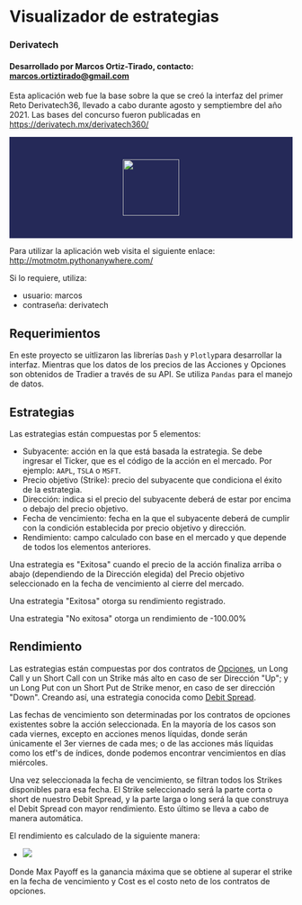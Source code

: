 # Visualizador de estrategias

### Derivatech
#### Desarrollado por Marcos Ortiz-Tirado, contacto: marcos.ortiztirado@gmail.com

Esta aplicación web fue la base sobre la que se creó la interfaz del primer Reto Derivatech36, llevado a cabo durante agosto y semptiembre del año 2021.
Las bases del concurso fueron publicadas en https://derivatech.mx/derivatech360/


<div style="background-color:rgba(37, 41, 88); text-align:center; vertical-align: middle; padding:40px 0;">
<img src = "https://derivatech.mx/derivatech360/assets/images/derivatech360.png" height = "100" align = "center"/>
</div>


Para utilizar la aplicación web visita el siguiente enlace: http://motmotm.pythonanywhere.com/

Si lo requiere, utiliza:
* usuario: marcos
* contraseña: derivatech

## Requerimientos

En este proyecto se uitlizaron las librerías `Dash` y `Plotly`para desarrollar la interfaz. Mientras que los datos de los precios de las Acciones y Opciones son obtenidos de Tradier a través de su API.
Se utiliza `Pandas` para el manejo de datos.


## Estrategias

Las estrategias están compuestas por 5 elementos:
* Subyacente: acción en la que está basada la estrategia. Se debe ingresar el Ticker, que es el código de la acción en el mercado. Por ejemplo: `AAPL`, `TSLA` o `MSFT`.
* Precio objetivo (Strike): precio del subyacente que condiciona el éxito de la estrategia.
* Dirección: indica si el precio del subyacente deberá de estar por encima o debajo del precio objetivo.
* Fecha de vencimiento: fecha en la que el subyacente deberá de cumplir con la condición establecida por precio objetivo y dirección.
* Rendimiento: campo calculado con base en el mercado y que depende de todos los elementos anteriores.

Una estrategia es "Exitosa" cuando el precio de la acción finaliza arriba o abajo (dependiendo de la Dirección elegida) del Precio objetivo seleccionado en la fecha de vencimiento al cierre del mercado.

Una estrategia "Exitosa" otorga su rendimiento registrado.

Una estrategia "No exitosa" otorga un rendimiento de -100.00%

## Rendimiento

Las estrategias están compuestas por dos contratos de [Opciones](https://www.investopedia.com/terms/o/optionscontract.asp), un Long Call y un Short Call con un Strike más alto en caso de ser Dirección "Up"; y un Long Put con un Short Put de Strike menor, en caso de ser dirección "Down". Creando así, una estrategia conocida como [Debit Spread](https://www.investopedia.com/terms/d/debitspread.asp). 

Las fechas de vencimiento son determinadas por los contratos de opciones existentes sobre la acción seleccionada. En la mayoría de los casos son cada viernes, excepto en acciones menos líquidas, donde serán únicamente el 3er viernes de cada mes; o de las acciones más líquidas como los etf's de índices, donde podemos encontrar vencimientos en días miércoles.

Una vez seleccionada la fecha de vencimiento, se filtran todos los Strikes disponibles para esa fecha. El Strike seleccionado será la parte corta o short de nuestro Debit Spread, y la parte larga o long será la que construya el Debit Spread con mayor rendimiento. Esto último se lleva a cabo de manera automática.

El rendimiento es calculado de la siguiente manera:

- <img src="https://latex.codecogs.com/gif.latex?Rendimiento=\dfrac{Max PayOff}{Cost} " /> 

Donde Max Payoff es la ganancia máxima que se obtiene al superar el strike en la fecha de vencimiento y Cost es el costo neto de los contratos de opciones.


